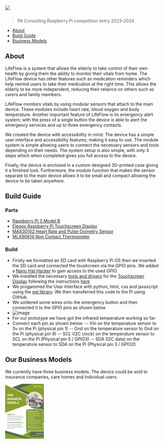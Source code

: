 # <img src="https://github.com/pddring/LifeFlow/assets/152720783/899cfe60-e323-4a9e-888c-b15697a5152e" width="25%">

> PA Consulting Raspberry Pi competition entry 2023-2024

- [About](#about)
- [Build Guide](#build-guide)
- [Business Models](#our-business-models)

## About

LifeFlow is a system that allows the elderly to take control of their own health by giving them the ability to monitor their vitals from home. The LifeFlow device has other features such as medication reminders which help remind users to take their medication at the right time. This allows the elderly to be more independent, reducing their reliance on others such as carers and family members.

LifeFlow monitors vitals by using modular sensors that attach to the main device. These modules include heart rate, blood oxygen and body temperature. Another important feature of LifeFlow is its emergency alert system; with the press of a single button the device is able to alert the emergency services and up to three emergency contacts.

We created the device with accessibility in mind. The device has a simple user interface and accessibility features; making it easy to use. The module system is simple allowing users to connect the necessary sensors and tools depending on their needs. The system setup is also simple, with only 3 steps which when completed gives you full access to the device.

Finally, the device is enclosed in a custom designed 3D-printed case giving it a finished look. Furthermore, the module function that makes the sensor separate to the main device allows it to be small and compact allowing the device to be taken anywhere.

## Build Guide
### Parts
- [Raspberry Pi 3 Model B](https://www.raspberrypi.com/products/raspberry-pi-3-model-b/)
- [Elegoo Raspberry Pi Touchscreen Display](https://www.amazon.co.uk/gp/product/B01MRQTMTD/ref=ppx_yo_dt_b_asin_title_o00_s01?ie=UTF8&psc=1 )
- [MAX30102 Heart Rate and Pulse Oximetry Sensor](https://www.amazon.co.uk/dp/B09M87934Q?psc=1&smid=AY8YTBRZSL2Q4&ref_=chk_typ_imgToDp)
- [MLX90614 Non Contact Thermometer](https://www.amazon.co.uk/dp/B07YKNQQ7P?psc=1&smid=A1A7E5ILEFA1R3&ref_=chk_typ_imgToDp)

### Build

- Firstly we formatted an SD card with Raspberry Pi OS then we inserted the SD card and connected the toushcreen via the GPIO pins. We added a [Nano Hat Hacker](https://shop.pimoroni.com/products/pico-hat-hacker?variant=44144542154) to gain access to the used GPIO.
- We installed the necessary [tools and drivers](https://www.elegoo.com/pages/download) for the [Touchscreen Display](https://www.amazon.co.uk/gp/product/B01MRQTMTD/ref=ppx_yo_dt_b_asin_title_o00_s01?ie=UTF8&psc=1 ) following the instructions [here](https://www.waveshare.com/wiki/3.5inch_RPi_LCD_(A))
- We progammed the User Interface with python, html, css and javascript using the [eel library](https://pypi.org/project/Eel/). We then transferred this code to the Pi using GitHub.
- We soldered some wires onto the emergency button and then connected it to the GPIO pins as shown below
- ![image](https://github.com/pddring/LifeFlow/assets/760604/e4cf8fa8-178e-49b6-8a24-e1caf0372b75)
- For our prototype we have got the infrared temperature working so far:
- Connect each pin as shown below:
-- Vin on the temperature sensor to 3v on the Pi (physical pin 1) 
-- Gnd on the temperature sensor to Gnd on the Pi (physical pin 9)
-- SCL (I2C clock) on the temperature sensor to SCL on the Pi (Physical pin 5 / GPIO3)
-- SDA (I2C data) on the temperature sensor to SDA on the Pi (Physical pin 3 / GPIO2)

  


## Our Business Models
We currently have three business models. The device could be sold to insurance companies, care homes and individual users.

<img src="https://raw.githubusercontent.com/megacooki/LifeFlow/main/Readme%20Files/Business%20model.png" width="25%">
